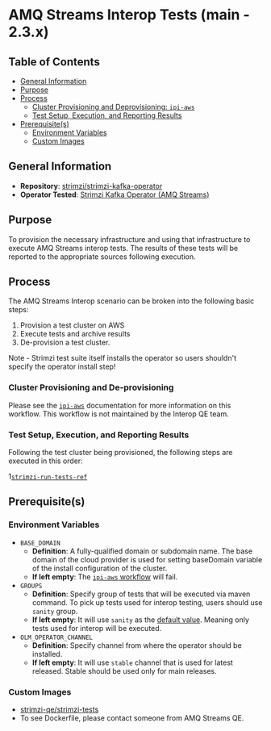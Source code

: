 # AMQ Streams Interop Tests (main - 2.3.x)<!-- omit from toc -->

## Table of Contents<!-- omit from toc -->
- [General Information](#general-information)
- [Purpose](#purpose)
- [Process](#process)
    - [Cluster Provisioning and Deprovisioning: `ipi-aws`](#cluster-provisioning-and-de-provisioning)
    - [Test Setup, Execution, and Reporting Results](#test-setup-execution-and-reporting-results)
- [Prerequisite(s)](#prerequisites)
    - [Environment Variables](#environment-variables)
    - [Custom Images](#custom-images)

## General Information

- **Repository**: [strimzi/strimzi-kafka-operator](https://github.com/strimzi/strimzi-kafka-operator)
- **Operator Tested**: [Strimzi Kafka Operator (AMQ Streams)](https://strimzi.io)

## Purpose

To provision the necessary infrastructure and using that infrastructure to execute AMQ Streams interop tests. 
The results of these tests will be reported to the appropriate sources following execution.

## Process

The AMQ Streams Interop scenario can be broken into the following basic steps:

1. Provision a test cluster on AWS
2. Execute tests and archive results
3. De-provision a test cluster.

Note - Strimzi test suite itself installs the operator so users shouldn't specify the operator install step!

### Cluster Provisioning and De-provisioning

Please see the [`ipi-aws`](https://steps.ci.openshift.org/workflow/ipi-aws) documentation for more information on this workflow. 
This workflow is not maintained by the Interop QE team.

### Test Setup, Execution, and Reporting Results

Following the test cluster being provisioned, the following steps are executed in this order:

1[`strimzi-run-tests-ref`](../../../step-registry/strimzi/run-tests/README.md)

## Prerequisite(s)

### Environment Variables

- `BASE_DOMAIN`
    - **Definition**: A fully-qualified domain or subdomain name. The base domain of the cloud provider is used for setting baseDomain variable of the install configuration of the cluster.
    - **If left empty**: The [`ipi-aws` workflow](../../../step-registry/ipi/aws/ipi-aws-workflow.yaml) will fail.
- `GROUPS`
    - **Definition**: Specify group of tests that will be executed via maven command. To pick up tests used for interop testing, users should use `sanity` group.
    - **If left empty**: It will use `sanity` as the [default value](../../../step-registry/strimzi/run-tests/README.md). Meaning only tests used for interop will be executed.
- `OLM_OPERATOR_CHANNEL`
    - **Definition**: Specify channel from where the operator should be installed.
    - **If left empty**: It will use `stable` channel that is used for latest released. Stable should be used only for main releases.

### Custom Images

- [strimzi-qe/strimzi-tests](https://quay.io/repository/strimzi-qe/strimzi-tests)
- To see Dockerfile, please contact someone from AMQ Streams QE.
